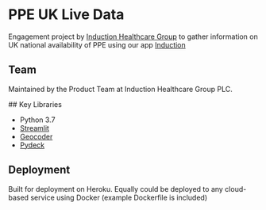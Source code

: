 # PPE UK Live Data

Engagement project by [Induction Healthcare Group](https://inductionhealthcare.com/) to gather information on UK national availability of PPE using our app [Induction](https://induction-app.com)

## Team

Maintained by the Product Team at Induction Healthcare Group PLC.

## Key Libraries

* Python 3.7
* [Streamlit]()
* [Geocoder](https://geocoder.readthedocs.io/)
* [Pydeck](https://github.com/visgl/deck.gl/tree/master/bindings/pydeck)

## Deployment

Built for deployment on Heroku. Equally could be deployed to any cloud-based service using Docker (example Dockerfile is included)
